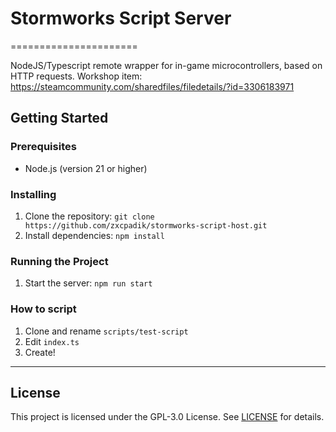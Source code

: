 # Stormworks Script Server 
======================

NodeJS/Typescript remote wrapper for in-game microcontrollers, based on HTTP requests.
Workshop item: https://steamcommunity.com/sharedfiles/filedetails/?id=3306183971

## Getting Started

### Prerequisites

* Node.js (version 21 or higher)

### Installing

1. Clone the repository: `git clone https://github.com/zxcpadik/stormworks-script-host.git`
2. Install dependencies: `npm install`

### Running the Project

1. Start the server: `npm run start`

### How to script

1. Clone and rename `scripts/test-script`
2. Edit `index.ts`
3. Create!

------
## License
This project is licensed under the GPL-3.0 License. See [LICENSE](LICENSE) for details.
